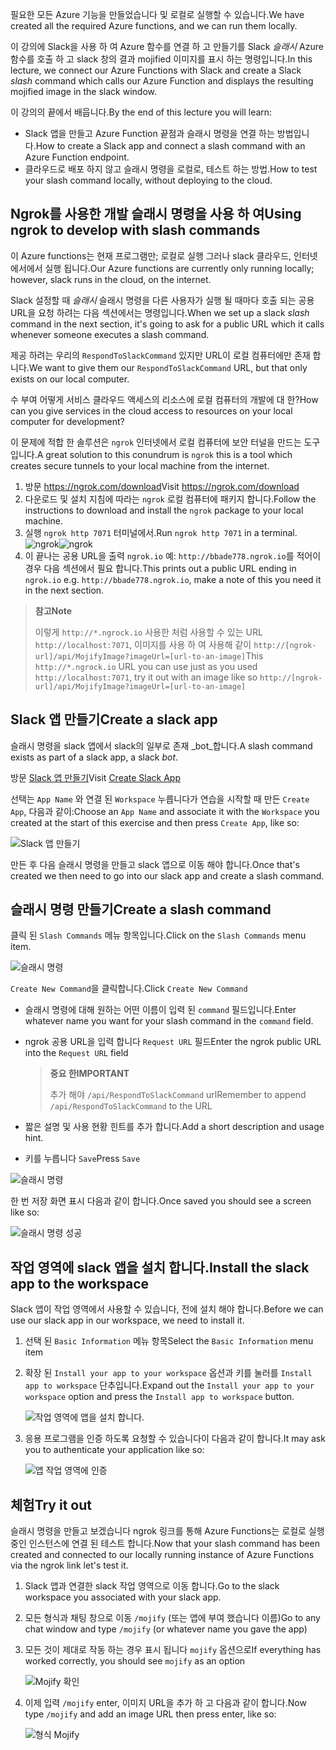 <span data-ttu-id="7f7c9-101">필요한 모든 Azure 기능을 만들었습니다 및 로컬로 실행할 수 있습니다.</span><span class="sxs-lookup"><span data-stu-id="7f7c9-101">We have created all the required Azure functions, and we can run them locally.</span></span>

<span data-ttu-id="7f7c9-102">이 강의에 Slack을 사용 하 여 Azure 함수를 연결 하 고 만들기를 Slack _슬래시_ Azure 함수를 호출 하 고 slack 창의 결과 mojified 이미지를 표시 하는 명령입니다.</span><span class="sxs-lookup"><span data-stu-id="7f7c9-102">In this lecture, we connect our Azure Functions with Slack and create a Slack _slash_ command which calls our Azure Function and displays the resulting mojified image in the slack window.</span></span>

<span data-ttu-id="7f7c9-103">이 강의의 끝에서 배웁니다.</span><span class="sxs-lookup"><span data-stu-id="7f7c9-103">By the end of this lecture you will learn:</span></span>

- <span data-ttu-id="7f7c9-104">Slack 앱을 만들고 Azure Function 끝점과 슬래시 명령을 연결 하는 방법입니다.</span><span class="sxs-lookup"><span data-stu-id="7f7c9-104">How to create a Slack app and connect a slash command with an Azure Function endpoint.</span></span>
- <span data-ttu-id="7f7c9-105">클라우드로 배포 하지 않고 슬래시 명령을 로컬로, 테스트 하는 방법.</span><span class="sxs-lookup"><span data-stu-id="7f7c9-105">How to test your slash command locally, without deploying to the cloud.</span></span>

## <a name="using-ngrok-to-develop-with-slash-commands"></a><span data-ttu-id="7f7c9-106">Ngrok를 사용한 개발 슬래시 명령을 사용 하 여</span><span class="sxs-lookup"><span data-stu-id="7f7c9-106">Using ngrok to develop with slash commands</span></span>

<span data-ttu-id="7f7c9-107">이 Azure functions는 현재 프로그램만; 로컬로 실행 그러나 slack 클라우드, 인터넷에서에서 실행 됩니다.</span><span class="sxs-lookup"><span data-stu-id="7f7c9-107">Our Azure functions are currently only running locally; however, slack runs in the cloud, on the internet.</span></span>

<span data-ttu-id="7f7c9-108">Slack 설정할 때 _슬래시_ 슬래시 명령을 다른 사용자가 실행 될 때마다 호출 되는 공용 URL을 요청 하려는 다음 섹션에서는 명령입니다.</span><span class="sxs-lookup"><span data-stu-id="7f7c9-108">When we set up a slack _slash_ command in the next section, it's going to ask for a public URL which it calls whenever someone executes a slash command.</span></span>

<span data-ttu-id="7f7c9-109">제공 하려는 우리의 `RespondToSlackCommand` 있지만 URL이 로컬 컴퓨터에만 존재 합니다.</span><span class="sxs-lookup"><span data-stu-id="7f7c9-109">We want to give them our `RespondToSlackCommand` URL, but that only exists on our local computer.</span></span>

<span data-ttu-id="7f7c9-110">수 부여 어떻게 서비스 클라우드 액세스의 리소스에 로컬 컴퓨터의 개발에 대 한?</span><span class="sxs-lookup"><span data-stu-id="7f7c9-110">How can you give services in the cloud access to resources on your local computer for development?</span></span>

<span data-ttu-id="7f7c9-111">이 문제에 적합 한 솔루션은 `ngrok` 인터넷에서 로컬 컴퓨터에 보안 터널을 만드는 도구입니다.</span><span class="sxs-lookup"><span data-stu-id="7f7c9-111">A great solution to this conundrum is `ngrok` this is a tool which creates secure tunnels to your local machine from the internet.</span></span>

1. <span data-ttu-id="7f7c9-112">방문 https://ngrok.com/download</span><span class="sxs-lookup"><span data-stu-id="7f7c9-112">Visit https://ngrok.com/download</span></span>
2. <span data-ttu-id="7f7c9-113">다운로드 및 설치 지침에 따라는 `ngrok` 로컬 컴퓨터에 패키지 합니다.</span><span class="sxs-lookup"><span data-stu-id="7f7c9-113">Follow the instructions to download and install the `ngrok` package to your local machine.</span></span>
3. <span data-ttu-id="7f7c9-114">실행 `ngrok http 7071` 터미널에서.</span><span class="sxs-lookup"><span data-stu-id="7f7c9-114">Run `ngrok http 7071` in a terminal.</span></span>
   <span data-ttu-id="7f7c9-115">![ngrok](/media-drafts/9.ngrok.png)</span><span class="sxs-lookup"><span data-stu-id="7f7c9-115">![ngrok](/media-drafts/9.ngrok.png)</span></span>
4. <span data-ttu-id="7f7c9-116">이 끝나는 공용 URL을 출력 `ngrok.io` 예: `http://bbade778.ngrok.io`를 적어이 경우 다음 섹션에서 필요 합니다.</span><span class="sxs-lookup"><span data-stu-id="7f7c9-116">This prints out a public URL ending in `ngrok.io` e.g. `http://bbade778.ngrok.io`, make a note of this you need it in the next section.</span></span>

> <span data-ttu-id="7f7c9-117">**참고**</span><span class="sxs-lookup"><span data-stu-id="7f7c9-117">**Note**</span></span>
>
> <span data-ttu-id="7f7c9-118">이렇게 `http://*.ngrock.io` 사용한 처럼 사용할 수 있는 URL `http://localhost:7071`, 이미지를 사용 하 여 사용해 같이 `http://[ngrok-url]/api/MojifyImage?imageUrl=[url-to-an-image]`</span><span class="sxs-lookup"><span data-stu-id="7f7c9-118">This `http://*.ngrock.io` URL you can use just as you used `http://localhost:7071`, try it out with an image like so `http://[ngrok-url]/api/MojifyImage?imageUrl=[url-to-an-image]`</span></span>

## <a name="create-a-slack-app"></a><span data-ttu-id="7f7c9-119">Slack 앱 만들기</span><span class="sxs-lookup"><span data-stu-id="7f7c9-119">Create a slack app</span></span>

<span data-ttu-id="7f7c9-120">슬래시 명령을 slack 앱에서 slack의 일부로 존재 _bot_합니다.</span><span class="sxs-lookup"><span data-stu-id="7f7c9-120">A slash command exists as part of a slack app, a slack _bot_.</span></span>

<span data-ttu-id="7f7c9-121">방문 [Slack 앱 만들기](https://api.slack.com/apps/new)</span><span class="sxs-lookup"><span data-stu-id="7f7c9-121">Visit [Create Slack App](https://api.slack.com/apps/new)</span></span>

<span data-ttu-id="7f7c9-122">선택는 `App Name` 와 연결 된 `Workspace` 누릅니다가 연습을 시작할 때 만든 `Create App`, 다음과 같이:</span><span class="sxs-lookup"><span data-stu-id="7f7c9-122">Choose an `App Name` and associate it with the `Workspace` you created at the start of this exercise and then press `Create App`, like so:</span></span>

![Slack 앱 만들기](/media-drafts/9.create-slack-app.png)

<span data-ttu-id="7f7c9-124">만든 후 다음 슬래시 명령을 만들고 slack 앱으로 이동 해야 합니다.</span><span class="sxs-lookup"><span data-stu-id="7f7c9-124">Once that's created we then need to go into our slack app and create a slash command.</span></span>

## <a name="create-a-slash-command"></a><span data-ttu-id="7f7c9-125">슬래시 명령 만들기</span><span class="sxs-lookup"><span data-stu-id="7f7c9-125">Create a slash command</span></span>

<span data-ttu-id="7f7c9-126">클릭 된 `Slash Commands` 메뉴 항목입니다.</span><span class="sxs-lookup"><span data-stu-id="7f7c9-126">Click on the `Slash Commands` menu item.</span></span>

![슬래시 명령](/media-drafts/9.slash-commands.png)

<span data-ttu-id="7f7c9-128">`Create New Command`을 클릭합니다.</span><span class="sxs-lookup"><span data-stu-id="7f7c9-128">Click `Create New Command`</span></span>

- <span data-ttu-id="7f7c9-129">슬래시 명령에 대해 원하는 어떤 이름이 입력 된 `command` 필드입니다.</span><span class="sxs-lookup"><span data-stu-id="7f7c9-129">Enter whatever name you want for your slash command in the `command` field.</span></span>
- <span data-ttu-id="7f7c9-130">ngrok 공용 URL을 입력 합니다 `Request URL` 필드</span><span class="sxs-lookup"><span data-stu-id="7f7c9-130">Enter the ngrok public URL into the `Request URL` field</span></span>

  > <span data-ttu-id="7f7c9-131">**중요 한**</span><span class="sxs-lookup"><span data-stu-id="7f7c9-131">**IMPORTANT**</span></span>
  >
  > <span data-ttu-id="7f7c9-132">추가 해야 `/api/RespondToSlackCommand` url</span><span class="sxs-lookup"><span data-stu-id="7f7c9-132">Remember to append `/api/RespondToSlackCommand` to the URL</span></span>

- <span data-ttu-id="7f7c9-133">짧은 설명 및 사용 현황 힌트를 추가 합니다.</span><span class="sxs-lookup"><span data-stu-id="7f7c9-133">Add a short description and usage hint.</span></span>
- <span data-ttu-id="7f7c9-134">키를 누릅니다 `Save`</span><span class="sxs-lookup"><span data-stu-id="7f7c9-134">Press `Save`</span></span>

![슬래시 명령](/media-drafts/9.create-slash-command.png)

<span data-ttu-id="7f7c9-136">한 번 저장 화면 표시 다음과 같이 합니다.</span><span class="sxs-lookup"><span data-stu-id="7f7c9-136">Once saved you should see a screen like so:</span></span>

![슬래시 명령 성공](/media-drafts/9.create-slash-commands-success.png)

## <a name="install-the-slack-app-to-the-workspace"></a><span data-ttu-id="7f7c9-138">작업 영역에 slack 앱을 설치 합니다.</span><span class="sxs-lookup"><span data-stu-id="7f7c9-138">Install the slack app to the workspace</span></span>

<span data-ttu-id="7f7c9-139">Slack 앱이 작업 영역에서 사용할 수 있습니다, 전에 설치 해야 합니다.</span><span class="sxs-lookup"><span data-stu-id="7f7c9-139">Before we can use our slack app in our workspace, we need to install it.</span></span>

1. <span data-ttu-id="7f7c9-140">선택 된 `Basic Information` 메뉴 항목</span><span class="sxs-lookup"><span data-stu-id="7f7c9-140">Select the `Basic Information` menu item</span></span>

2. <span data-ttu-id="7f7c9-141">확장 된 `Install your app to your workspace` 옵션과 키를 눌러를 `Install app to workspace` 단추입니다.</span><span class="sxs-lookup"><span data-stu-id="7f7c9-141">Expand out the `Install your app to your workspace` option and press the `Install app to workspace` button.</span></span>

   ![작업 영역에 앱을 설치 합니다.](/media-drafts/9.install-app-to-workspace.png)

3. <span data-ttu-id="7f7c9-143">응용 프로그램을 인증 하도록 요청할 수 있습니다이 다음과 같이 합니다.</span><span class="sxs-lookup"><span data-stu-id="7f7c9-143">It may ask you to authenticate your application like so:</span></span>

   ![앱 작업 영역에 인증](/media-drafts/9.authenticate-slack-app.png)

## <a name="try-it-out"></a><span data-ttu-id="7f7c9-145">체험</span><span class="sxs-lookup"><span data-stu-id="7f7c9-145">Try it out</span></span>

<span data-ttu-id="7f7c9-146">슬래시 명령을 만들고 보겠습니다 ngrok 링크를 통해 Azure Functions는 로컬로 실행 중인 인스턴스에 연결 된 테스트 합니다.</span><span class="sxs-lookup"><span data-stu-id="7f7c9-146">Now that your slash command has been created and connected to our locally running instance of Azure Functions via the ngrok link let's test it.</span></span>

1. <span data-ttu-id="7f7c9-147">Slack 앱과 연결한 slack 작업 영역으로 이동 합니다.</span><span class="sxs-lookup"><span data-stu-id="7f7c9-147">Go to the slack workspace you associated with your slack app.</span></span>
2. <span data-ttu-id="7f7c9-148">모든 형식과 채팅 창으로 이동 `/mojify` (또는 앱에 부여 했습니다 이름)</span><span class="sxs-lookup"><span data-stu-id="7f7c9-148">Go to any chat window and type `/mojify` (or whatever name you gave the app)</span></span>
3. <span data-ttu-id="7f7c9-149">모든 것이 제대로 작동 하는 경우 표시 됩니다 `mojify` 옵션으로</span><span class="sxs-lookup"><span data-stu-id="7f7c9-149">If everything has worked correctly, you should see `mojify` as an option</span></span>

   ![Mojify 확인](/media-drafts/9.slack-check-mojify.png)

4. <span data-ttu-id="7f7c9-151">이제 입력 `/mojify` enter, 이미지 URL을 추가 하 고 다음과 같이 합니다.</span><span class="sxs-lookup"><span data-stu-id="7f7c9-151">Now type `/mojify` and add an image URL then press enter, like so:</span></span>

   ![형식 Mojify](/media-drafts/9.slack-type-mojify.png)
